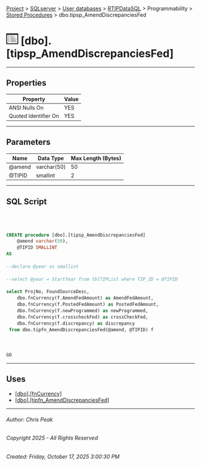 #### 

[Project](../../../../../index.md) > [SQLserver](../../../../index.md) > [User databases](../../../index.md) > [RTIPDataSQL](../../index.md) > Programmability > [Stored Procedures](Stored_Procedures.md) > dbo.tipsp_AmendDiscrepanciesFed

# ![Stored Procedures](../../../../../Images/StoredProcedure32.png) [dbo].[tipsp_AmendDiscrepanciesFed]

---

## <a name="#properties"></a>Properties

| Property | Value |
|---|---|
| ANSI Nulls On | YES |
| Quoted Identifier On | YES |


---

## <a name="#parameters"></a>Parameters

| Name | Data Type | Max Length (Bytes) |
|---|---|---|
| @amend | varchar(50) | 50 |
| @TIPID | smallint | 2 |


---

## <a name="#sqlscript"></a>SQL Script

```sql



CREATE procedure [dbo].[tipsp_AmendDiscrepanciesFed] 
	@amend varchar(50),
	@TIPID SMALLINT
AS

--declare @year as smallint

--select @year = StartYear from tblTIPList where TIP_ID = @TIPID

select ProjNo, FoundSourceDesc,
	dbo.fnCurrency(f.AmendFedAmount) as AmendFedAmount,
	dbo.fnCurrency(f.PostedFedAmount) as PostedFedAmount,
	dbo.fnCurrency(f.newProgrammed) as newProgrammed,
	dbo.fnCurrency(f.crosscheckFed) as crossCheckFed,
	dbo.fnCurrency(f.discrepancy) as discrepancy
 from dbo.tipfn_AmendDiscrepanciesFed(@amend, @TIPID) f



GO

```


---

## <a name="#uses"></a>Uses

* [[dbo].[fnCurrency]](../Functions/Scalar-valued_Functions/dbo_fnCurrency.md)
* [[dbo].[tipfn_AmendDiscrepanciesFed]](../Functions/Table-valued_Functions/dbo_tipfn_AmendDiscrepanciesFed.md)


---

###### Author:  Chris Peak

###### Copyright 2025 - All Rights Reserved

###### Created: Friday, October 17, 2025 3:00:30 PM

